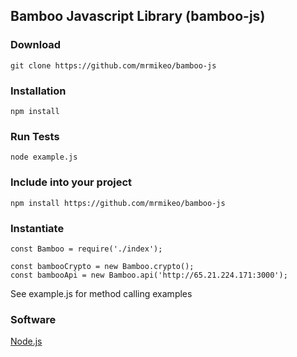 <h2>Bamboo Javascript Library (bamboo-js)</h2>


<h3>Download</h3>

```
git clone https://github.com/mrmikeo/bamboo-js
```

<h3>Installation</h3>

```
npm install
```

<h3>Run Tests</h3>

```
node example.js
```

<h3>Include into your project</h3>

```
npm install https://github.com/mrmikeo/bamboo-js
```

<h3>Instantiate</h3>

```
const Bamboo = require('./index');

const bambooCrypto = new Bamboo.crypto();
const bambooApi = new Bamboo.api('http://65.21.224.171:3000');
```

See example.js for method calling examples


<h3>Software</h3>

[Node.js](https://nodejs.org/en/)<br>

